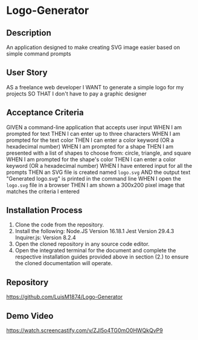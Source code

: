 # Logo-Generator

## Description 

An application designed to make creating SVG image easier based on simple command prompts

## User Story
AS a freelance web developer
I WANT to generate a simple logo for my projects
SO THAT I don't have to pay a graphic designer

## Acceptance Criteria
GIVEN a command-line application that accepts user input
WHEN I am prompted for text
THEN I can enter up to three characters
WHEN I am prompted for the text color
THEN I can enter a color keyword (OR a hexadecimal number)
WHEN I am prompted for a shape
THEN I am presented with a list of shapes to choose from: circle, triangle, and square
WHEN I am prompted for the shape's color
THEN I can enter a color keyword (OR a hexadecimal number)
WHEN I have entered input for all the prompts
THEN an SVG file is created named `logo.svg`
AND the output text "Generated logo.svg" is printed in the command line
WHEN I open the `logo.svg` file in a browser
THEN I am shown a 300x200 pixel image that matches the criteria I entered

## Installation Process 
1. Clone the code from the repository.
2. Install the following:
 Node.JS Version 16.18.1
 Jest Version 29.4.3
 Inquirer.js: Version 8.2.4
3. Open the cloned repository in any source code editor.
4. Open the integrated terminal for the document and complete the respective installation guides provided above in section (2.) to ensure the cloned documentation will operate.


## Repository 
https://github.com/LuisM1874/Logo-Generator

## Demo Video 
https://watch.screencastify.com/v/ZJl5o4TG0mO0HWQkQvP9
